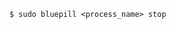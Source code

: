 <!-- usedin: [ _includes/_inlines/Tutorials/Rails/1967-09-26-bluepill] - layout:code post: 1967-09-26-bluepill_stop -->

```
$ sudo bluepill <process_name> stop
```
